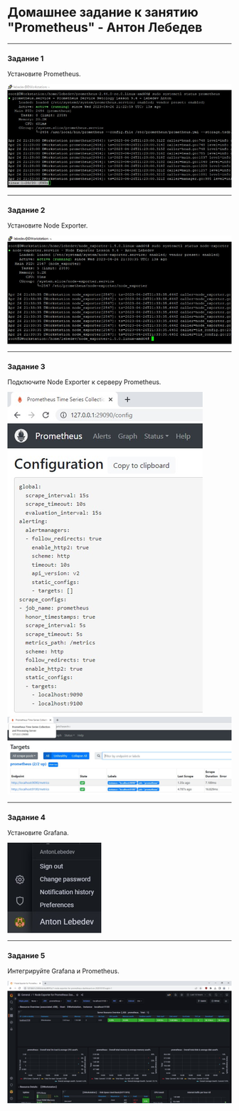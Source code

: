 # Домашнее задание к занятию "Prometheus" - Антон Лебедев

---

### Задание 1

Установите Prometheus.

![Служба Prometeus](https://github.com/lebedun/9-04-hw/blob/main/img/Screenshot_1.jpg)

---

### Задание 2

Установите Node Exporter.

![Служба Node Exporter](https://github.com/lebedun/9-04-hw/blob/main/img/Screenshot_2.jpg)

---

### Задание 3

Подключите Node Exporter к серверу Prometheus.

![Конфигурация](https://github.com/lebedun/9-04-hw/blob/main/img/Screenshot_3.jpg)
![Эндпоинты](https://github.com/lebedun/9-04-hw/blob/main/img/Screenshot_4.jpg)

---

### Задание 4

Установите Grafana.

![Имя Пользователя](https://github.com/lebedun/9-04-hw/blob/main/img/Screenshot_5.jpg)

---

### Задание 5

Интегрируйте Grafana и Prometheus.

![Дашборд](https://github.com/lebedun/9-04-hw/blob/main/img/Screenshot_6.jpg)

